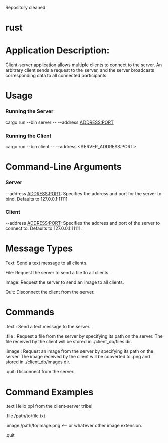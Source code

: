 Repository cleaned
# rust
# Application Description:
Client-server application allows multiple clients to connect to the server. An arbitrary client sends a request to the server, and the server broadcasts corresponding data to all connected participants.

# Usage

### Running the Server
cargo run --bin server -- --address <ADDRESS:PORT>

### Running the Client
cargo run --bin client -- --address <SERVER_ADDRESS:PORT>

# Command-Line Arguments
### Server
--address <ADDRESS:PORT>: Specifies the address and port for the server to bind. Defaults to 127.0.0.1:11111.
### Client
--address <ADDRESS:PORT>: Specifies the address and port of the server to connect to. Defaults to 127.0.0.1:11111.


# Message Types
Text: Send a text message to all clients.

File: Request the server to send a file to all clients.

Image: Request the server to send an image to all clients.

Quit: Disconnect the client from the server.

# Commands
.text <message>: Send a text message to the server.

.file <path>: Request a file from the server by specifying its path on the server. The file received by the client will be stored in ./client_db/files dir.

.image <path>: Request an image from the server by specifying its path on the server. The image received by the client will be converted to .png and stored in ./client_db/images dir.

.quit: Disconnect from the server.

# Command Examples

.text Hello ppl from the client-server tribe!

.file /path/to/file.txt

.image /path/to/image.png <-- or whatever other image extension.

.quit


